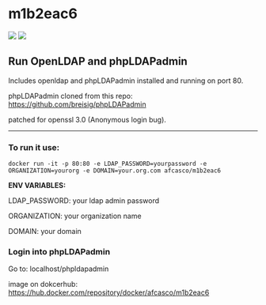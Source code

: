 # m1b2eac6
<img src="https://www.informatiweb-pro.net/images/logiciels-linux/logiciels/icones/phpldapadmin.jpg"/>
<img src="https://daasi.de/wp-content/uploads/2017/07/OpenLDAP_Logo.png.pagespeed.ce.4pCPKkLfLd.png"/> 
<h2>Run OpenLDAP and phpLDAPadmin</h2>


Includes openldap and phpLDAPadmin installed and running on port 80.

phpLDAPadmin cloned from this repo: https://github.com/breisig/phpLDAPadmin

patched for openssl 3.0 (Anonymous login bug).

<hr>

<h3>To run it use:</h3>

 <code>docker run -it -p 80:80 -e LDAP_PASSWORD=yourpassword -e ORGANIZATION=yourorg -e DOMAIN=your.org.com afcasco/m1b2eac6</code>

<b>ENV VARIABLES:</b>

LDAP_PASSWORD: your ldap admin password

ORGANIZATION: your organization name

DOMAIN: your domain

<h3>Login into phpLDAPadmin</h3>

Go to: localhost/phpldapadmin



image on dokcerhub: https://hub.docker.com/repository/docker/afcasco/m1b2eac6
